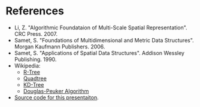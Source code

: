 # References

 * Li, Z. "Algorithmic Foundataion of Multi-Scale Spatial Representation". CRC Press. 2007.
 * Samet, S. "Foundations of Multidimensional and Metric Data Structures". Morgan Kaufmann Publishers. 2006.
 * Samet, S. "Applications of Spatial Data Structures". Addison Wessley Publishing. 1990.
 * Wikipedia:
   * [R-Tree](http://en.wikipedia.org/wiki/R-tree)
   * [Quadtree](http://en.wikipedia.org/wiki/Quadtree)
   * [KD-Tree](http://en.wikipedia.org/wiki/K-d_tree)
   * [Douglas-Peuker Algorithm](http://en.wikipedia.org/wiki/Ramer%E2%80%93Douglas%E2%80%93Peucker_algorithm)
 * [Source code for this presentaiton](https://github.com/curran/udcvis/tree/gh-pages/0.2/Quadstream/presentations/2012_11_14_Progress).
